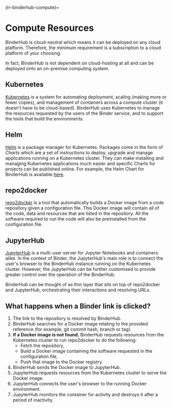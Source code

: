 (rr-binderhub-compute)=
# Compute Resources

BinderHub is cloud-neutral which means it can be deployed on any cloud platform. Therefore, the minimum requirement is a subscription to a cloud platform of your choosing.

In fact, BinderHub is not dependent on cloud-hosting at all and can be deployed onto an on-premise computing system.

## Kubernetes

[Kubernetes](https://kubernetes.io/) is a system for automating deployment, scaling (making more or fewer copies), and management of containers across a compute cluster (it doesn't have to be cloud-based). BinderHub uses Kubernetes to manage the resources requested by the users of the Binder service, and to support the tools that build the environments.

## Helm

[Helm](https://helm.sh/) is a package manager for Kubernetes. Packages come in the form of *Charts* which are a set of instructions to deploy, upgrade and manage applications running on a Kubernetes cluster. They can make installing and managing Kubernetes applications much easier and specific Charts for projects can be published online. For example, the Helm Chart for BinderHub is available [here](https://jupyterhub.github.io/helm-chart/#development-releases-binderhub).

## repo2docker

[repo2docker](https://repo2docker.readthedocs.io/en/latest/?badge=latest) is a tool that automatically builds a Docker image from a code repository given a configuration file. This Docker image will contain all of the code, data and resources that are listed in the repository. All the software required to run the code will also be preinstalled from the configuration file.

## JupyterHub

[JupyterHub](https://jupyter.org/hub) is a multi-user server for Jupyter Notebooks and containers alike. In the context of Binder, the JupyterHub's main role is to connect the user's browser to the BinderHub instance running on the Kubernetes cluster. However, the JupyterHub can be further customised to provide greater control over the operation of the BinderHub.

BinderHub can be thought of as thin layer that sits on top of repo2docker and JupyterHub, orchestrating their interactions and resolving URLs.

## What happens when a Binder link is clicked?

1. The link to the repository is resolved by BinderHub.
2. BinderHub searches for a Docker image relating to the provided reference (for example, git commit hash, branch or tag).
3. **If a Docker image is not found**, BinderHub requests resources from the Kubernetes cluster to run repo2docker to do the following:
   - Fetch the repository,
   - Build a Docker image containing the software requested in the configuration file,
   - Push that image to the Docker registry.
4. BinderHub sends the Docker image to JupyterHub.
5. JupyterHub requests resources from the Kubernetes cluster to serve the Docker image.
6. JupyterHub connects the user's browser to the running Docker environment.
7. JupyterHub monitors the container for activity and destroys it after a period of inactivity.
